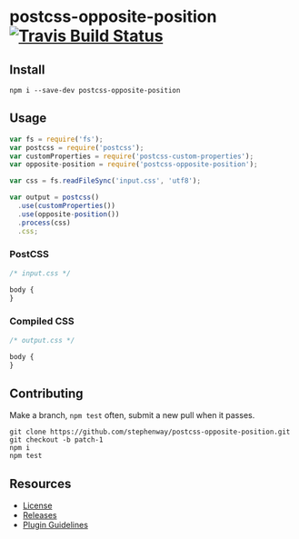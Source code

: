 # postcss-opposite-position [![Travis Build Status][travis-img]][travis]

## Install

``` shell
npm i --save-dev postcss-opposite-position
```

## Usage

```js
var fs = require('fs');
var postcss = require('postcss');
var customProperties = require('postcss-custom-properties');
var opposite-position = require('postcss-opposite-position');

var css = fs.readFileSync('input.css', 'utf8');

var output = postcss()
  .use(customProperties())
  .use(opposite-position())
  .process(css)
  .css;

```

### PostCSS
```css
/* input.css */

body {
}
```

### Compiled CSS
```css
/* output.css */

body {
}
```

## Contributing

Make a branch, `npm test` often, submit a new pull when it passes.

``` shell
git clone https://github.com/stephenway/postcss-opposite-position.git
git checkout -b patch-1
npm i
npm test
```

## Resources

* [License](LICENSE)
* [Releases](https://github.com/stephenway/postcss-opposite-position/releases)
* [Plugin Guidelines](https://github.com/postcss/postcss/blob/master/docs/guidelines/plugin.md)

[travis-img]: https://img.shields.io/travis/stephenway/postcss-opposite-position.svg?label=unix
[travis]: https://travis-ci.org/stephenway/postcss-opposite-position
